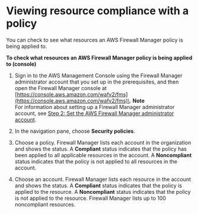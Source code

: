 # Viewing resource compliance with a policy<a name="fms-compliance"></a>

You can check to see what resources an AWS Firewall Manager policy is being applied to\.<a name="fms-compliance-procedure"></a>

**To check what resources an AWS Firewall Manager policy is being applied to \(console\)**

1. Sign in to the AWS Management Console using the Firewall Manager administrator account that you set up in the prerequisites, and then open the Firewall Manager console at [https://console.aws.amazon.com/wafv2/fms](https://console.aws.amazon.com/wafv2/fms)\. 
**Note**  
For information about setting up a Firewall Manager administrator account, see [Step 2: Set the AWS Firewall Manager administrator account](enable-integration.md)\.

1. In the navigation pane, choose **Security policies**\.

1. Choose a policy\. Firewall Manager lists each account in the organization and shows the status\. A **Compliant** status indicates that the policy has been applied to all applicable resources in the account\. A **Noncompliant** status indicates that the policy is not applied to all resources in the account\.

1. Choose an account\. Firewall Manager lists each resource in the account and shows the status\. A **Compliant** status indicates that the policy is applied to the resource\. A **Noncompliant** status indicates that the policy is not applied to the resource\. Firewall Manager lists up to 100 noncompliant resources\.
